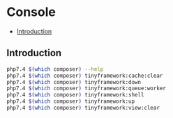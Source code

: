 # Console

- [Introduction](#introduction)

## Introduction
```bash
php7.4 $(which composer) --help
php7.4 $(which composer) tinyframework:cache:clear
php7.4 $(which composer) tinyframework:down
php7.4 $(which composer) tinyframework:queue:worker
php7.4 $(which composer) tinyframework:shell
php7.4 $(which composer) tinyframework:up
php7.4 $(which composer) tinyframework:view:clear
```
